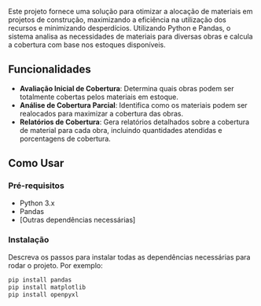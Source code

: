 Este projeto fornece uma solução para otimizar a alocação de materiais em projetos de construção, maximizando a eficiência na utilização dos recursos e minimizando desperdícios. Utilizando Python e Pandas, o sistema analisa as necessidades de materiais para diversas obras e calcula a cobertura com base nos estoques disponíveis.

## Funcionalidades

- **Avaliação Inicial de Cobertura**: Determina quais obras podem ser totalmente cobertas pelos materiais em estoque.
- **Análise de Cobertura Parcial**: Identifica como os materiais podem ser realocados para maximizar a cobertura das obras.
- **Relatórios de Cobertura**: Gera relatórios detalhados sobre a cobertura de material para cada obra, incluindo quantidades atendidas e porcentagens de cobertura.

## Como Usar

### Pré-requisitos

- Python 3.x
- Pandas
- [Outras dependências necessárias]

### Instalação

Descreva os passos para instalar todas as dependências necessárias para rodar o projeto. Por exemplo:

```bash
pip install pandas
pip install matplotlib
pip install openpyxl


